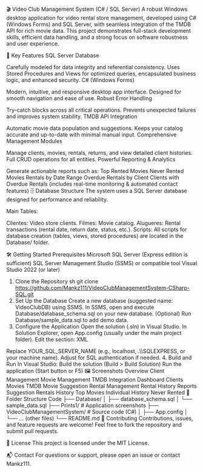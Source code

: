 🎬 Video Club Management System (C# / SQL Server)
A robust Windows desktop application for video rental store management, developed using C# (Windows Forms) and SQL Server, with seamless integration of the TMDB API for rich movie data. This project demonstrates full-stack development skills, efficient data handling, and a strong focus on software robustness and user experience.

🚀 Key Features
SQL Server Database

Carefully modeled for data integrity and referential consistency.
Uses Stored Procedures and Views for optimized queries, encapsulated business logic, and enhanced security.
C# (Windows Forms)

Modern, intuitive, and responsive desktop app interface.
Designed for smooth navigation and ease of use.
Robust Error Handling

Try-catch blocks across all critical operations.
Prevents unexpected failures and improves system stability.
TMDB API Integration

Automatic movie data population and suggestions.
Keeps your catalog accurate and up-to-date with minimal manual input.
Comprehensive Management Modules

Manage clients, movies, rentals, returns, and view detailed client histories.
Full CRUD operations for all entities.
Powerful Reporting & Analytics

Generate actionable reports such as:
Top Rented Movies
Never Rented Movies
Rentals by Date Range
Overdue Rentals by Client
Clients with Overdue Rentals (includes real-time monitoring & automated contact features)
🗄️ Database Structure
The system uses a SQL Server database designed for performance and reliability.

Main Tables:

Clientes: Video store clients.
Filmes: Movie catalog.
Alugueres: Rental transactions (rental date, return date, status, etc.).
Scripts:
All scripts for database creation (tables, views, stored procedures) are located in the Database/ folder.

🛠️ Getting Started
Prerequisites
Microsoft SQL Server (Express edition is sufficient)
SQL Server Management Studio (SSMS) or compatible tool
Visual Studio 2022 (or later)
1. Clone the Repository
sh
git clone https://github.com/Mankz111/VideoClubManagementSystem-CSharp-SQL.git
2. Set Up the Database
Create a new database (suggested name: VideoClubDB) using SSMS.
In SSMS, open and execute Database/database_schema.sql on your new database.
(Optional) Run Database/sample_data.sql to add demo data.
3. Configure the Application
Open the solution (.sln) in Visual Studio.
In Solution Explorer, open App.config (usually under the main project folder).
Edit the <connectionStrings> section:
XML
<connectionStrings>
  <add name="VideoClubDB"
       connectionString="Data Source=YOUR_SQL_SERVER_NAME;Initial Catalog=VideoClubDB;Integrated Security=True;Encrypt=False;TrustServerCertificate=True"/>
</connectionStrings>
Replace YOUR_SQL_SERVER_NAME (e.g., localhost, .\\SQLEXPRESS, or your machine name).
Adjust for SQL authentication if needed.
4. Build and Run
In Visual Studio:
Build the solution (Build > Build Solution)
Run the application (Start button or F5)
🖼️ Screenshots
Overview	Client Management	Movie Management	TMDB Integration
Dashboard	Clients	Movies	TMDB
Movie Suggestion	Rental Management	Rental History	Reports
Suggestion	Rentals	History	Top Movies
Individual History	Never Rented
📂 Folder Structure
Code
├── Database/
│   ├── database_schema.sql
│   └── sample_data.sql
├── Prints1/            # Application screenshots
├── VideoClubManagementSystem/  # Source code (C#)
│   ├── App.config
│   └── ... (other files)
└── README.md
🤝 Contributing
Contributions, issues, and feature requests are welcome!
Feel free to fork the repository and submit pull requests.

📄 License
This project is licensed under the MIT License.

📬 Contact
For questions or support, please open an issue or contact Mankz111.


